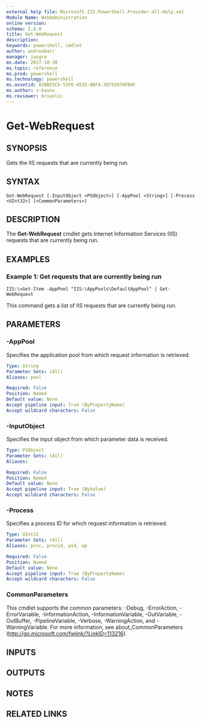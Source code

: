 ```yaml
---
external help file: Microsoft.IIS.PowerShell.Provider.dll-Help.xml
Module Name: WebAdministration
online version: 
schema: 2.0.0
title: Get-WebRequest
description: 
keywords: powershell, cmdlet
author: andreabarr
manager: jasgro
ms.date: 2017-10-30
ms.topic: reference
ms.prod: powershell
ms.technology: powershell
ms.assetid: 02BB25C5-52F6-4515-8BF4-3EF55079FB4F
ms.author: v-kaunu
ms.reviewer: brianlic
---
```


# Get-WebRequest

## SYNOPSIS
Gets the IIS requests that are currently being run.

## SYNTAX

```
Get-WebRequest [-InputObject <PSObject>] [-AppPool <String>] [-Process <UInt32>] [<CommonParameters>]
```

## DESCRIPTION
The **Get-WebRequest** cmdlet gets Internet Information Services (IIS) requests that are currently being run.

## EXAMPLES

### Example 1: Get requests that are currently being run
```
IIS:\>Get-Item -AppPool "IIS:\AppPools\DefaultAppPool" | Get-WebRequest
```

This command gets a list of IIS requests that are currently being run.

## PARAMETERS

### -AppPool
Specifies the application pool from which request information is retrieved.

```yaml
Type: String
Parameter Sets: (All)
Aliases: pool

Required: False
Position: Named
Default value: None
Accept pipeline input: True (ByPropertyName)
Accept wildcard characters: False
```

### -InputObject
Specifies the input object from which parameter data is received.

```yaml
Type: PSObject
Parameter Sets: (All)
Aliases: 

Required: False
Position: Named
Default value: None
Accept pipeline input: True (ByValue)
Accept wildcard characters: False
```

### -Process
Specifies a process ID for which request information is retrieved.

```yaml
Type: UInt32
Parameter Sets: (All)
Aliases: proc, procid, pid, wp

Required: False
Position: Named
Default value: None
Accept pipeline input: True (ByPropertyName)
Accept wildcard characters: False
```

### CommonParameters
This cmdlet supports the common parameters: -Debug, -ErrorAction, -ErrorVariable, -InformationAction, -InformationVariable, -OutVariable, -OutBuffer, -PipelineVariable, -Verbose, -WarningAction, and -WarningVariable. For more information, see about_CommonParameters (http://go.microsoft.com/fwlink/?LinkID=113216).

## INPUTS

## OUTPUTS

## NOTES

## RELATED LINKS


